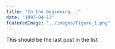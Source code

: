 ```yaml
---
title: "In the beginning..."
date: "1997-04-13"
featuredImage: "../images/Figure_1.png"
---
```

This should be the last post in the list